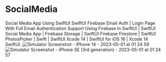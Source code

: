 # SocialMedia

Social Media App Using SwiftUI
SwiftUI Firebase Email Auth | Login Page With Full Email Authentication Support Using Firebase In SwiftUI | SwiftUI Social Media App | Firebase Storage | SwiftUI Firebase Firestore | SwiftUI PhotosPicker | Swift | SwiftUI Xcode 14 | SwiftUI for iOS 16 | Xcode 14 SwiftUI.
![Simulator Screenshot - iPhone 14 - 2023-05-01 at 01 24 59](https://user-images.githubusercontent.com/104309954/235388296-d85a6873-9045-4ccc-8e87-3298a897ba08.png)
![Simulator Screenshot - iPhone SE (3rd generation) - 2023-05-01 at 01 24 57](https://user-images.githubusercontent.com/104309954/235388305-42d35f44-2989-453a-a46b-834df503a74f.png)
